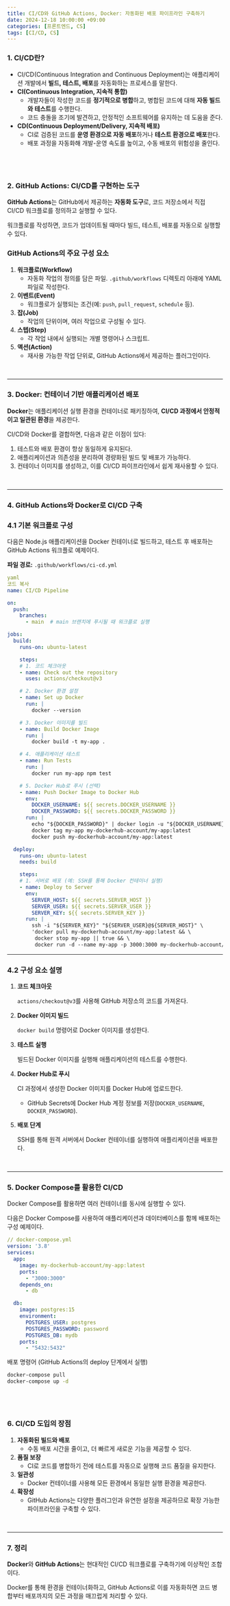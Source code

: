 ```yaml
---
title: CI/CD와 GitHub Actions, Docker: 자동화된 배포 파이프라인 구축하기
date: 2024-12-18 10:00:00 +09:00
categories: [프론트엔드, CS]
tags: [CI/CD, CS]
---
```


### 1. CI/CD란?

- CI/CD(Continuous Integration and Continuous Deployment)는 애플리케이션 개발에서 **빌드, 테스트, 배포**를 자동화하는 프로세스를 말한다.
- **CI(Continuous Integration, 지속적 통합)**
  - 개발자들이 작성한 코드를 **정기적으로 병합**하고, 병합된 코드에 대해 **자동 빌드와 테스트**를 수행한다.
  - 코드 충돌을 조기에 발견하고, 안정적인 소프트웨어를 유지하는 데 도움을 준다.
- **CD(Continuous Deployment/Delivery, 지속적 배포)**
  - CI로 검증된 코드를 **운영 환경으로 자동 배포**하거나 **테스트 환경으로 배포**한다.
  - 배포 과정을 자동화해 개발-운영 속도를 높이고, 수동 배포의 위험성을 줄인다.

## <br />

### 2. GitHub Actions: CI/CD를 구현하는 도구

**GitHub Actions**는 GitHub에서 제공하는 **자동화 도구**로, 코드 저장소에서 직접 CI/CD 워크플로를 정의하고 실행할 수 있다.

워크플로를 작성하면, 코드가 업데이트될 때마다 빌드, 테스트, 배포를 자동으로 실행할 수 있다.

### GitHub Actions의 주요 구성 요소

1. **워크플로(Workflow)**
   - 자동화 작업의 정의를 담은 파일. `.github/workflows` 디렉토리 아래에 YAML 파일로 작성한다.
2. **이벤트(Event)**
   - 워크플로가 실행되는 조건(예: `push`, `pull_request`, `schedule` 등).
3. **잡(Job)**
   - 작업의 단위이며, 여러 작업으로 구성될 수 있다.
4. **스텝(Step)**
   - 각 작업 내에서 실행되는 개별 명령어나 스크립트.
5. **액션(Action)**
   - 재사용 가능한 작업 단위로, GitHub Actions에서 제공하는 플러그인이다.

<br />

---

### 3. Docker: 컨테이너 기반 애플리케이션 배포

**Docker**는 애플리케이션 실행 환경을 컨테이너로 패키징하여, **CI/CD 과정에서 안정적이고 일관된 환경**을 제공한다.

CI/CD와 Docker를 결합하면, 다음과 같은 이점이 있다:

1. 테스트와 배포 환경이 항상 동일하게 유지된다.
2. 애플리케이션과 의존성을 분리하여 경량화된 빌드 및 배포가 가능하다.
3. 컨테이너 이미지를 생성하고, 이를 CI/CD 파이프라인에서 쉽게 재사용할 수 있다.

<br />

---

### 4. GitHub Actions와 Docker로 CI/CD 구축

### 4.1 기본 워크플로 구성

다음은 Node.js 애플리케이션을 Docker 컨테이너로 빌드하고, 테스트 후 배포하는 GitHub Actions 워크플로 예제이다.

**파일 경로:** `.github/workflows/ci-cd.yml`

```yaml
yaml
코드 복사
name: CI/CD Pipeline

on:
  push:
    branches:
      - main  # main 브랜치에 푸시될 때 워크플로 실행

jobs:
  build:
    runs-on: ubuntu-latest

    steps:
    # 1. 코드 체크아웃
    - name: Check out the repository
      uses: actions/checkout@v3

    # 2. Docker 환경 설정
    - name: Set up Docker
      run: |
        docker --version

    # 3. Docker 이미지를 빌드
    - name: Build Docker Image
      run: |
        docker build -t my-app .

    # 4. 애플리케이션 테스트
    - name: Run Tests
      run: |
        docker run my-app npm test

    # 5. Docker Hub로 푸시 (선택)
    - name: Push Docker Image to Docker Hub
      env:
        DOCKER_USERNAME: ${{ secrets.DOCKER_USERNAME }}
        DOCKER_PASSWORD: ${{ secrets.DOCKER_PASSWORD }}
      run: |
        echo "${DOCKER_PASSWORD}" | docker login -u "${DOCKER_USERNAME}" --password-stdin
        docker tag my-app my-dockerhub-account/my-app:latest
        docker push my-dockerhub-account/my-app:latest

  deploy:
    runs-on: ubuntu-latest
    needs: build

    steps:
    # 1. 서버로 배포 (예: SSH를 통해 Docker 컨테이너 실행)
    - name: Deploy to Server
      env:
        SERVER_HOST: ${{ secrets.SERVER_HOST }}
        SERVER_USER: ${{ secrets.SERVER_USER }}
        SERVER_KEY: ${{ secrets.SERVER_KEY }}
      run: |
        ssh -i "${SERVER_KEY}" "${SERVER_USER}@${SERVER_HOST}" \
        'docker pull my-dockerhub-account/my-app:latest && \
         docker stop my-app || true && \
         docker run -d --name my-app -p 3000:3000 my-dockerhub-account/my-app:latest'

```

---

### 4.2 구성 요소 설명

1. **코드 체크아웃**

   `actions/checkout@v3`를 사용해 GitHub 저장소의 코드를 가져온다.

2. **Docker 이미지 빌드**

   `docker build` 명령어로 Docker 이미지를 생성한다.

3. **테스트 실행**

   빌드된 Docker 이미지를 실행해 애플리케이션의 테스트를 수행한다.

4. **Docker Hub로 푸시**

   CI 과정에서 생성한 Docker 이미지를 Docker Hub에 업로드한다.

   - GitHub Secrets에 Docker Hub 계정 정보를 저장(`DOCKER_USERNAME`, `DOCKER_PASSWORD`).

5. **배포 단계**

   SSH를 통해 원격 서버에서 Docker 컨테이너를 실행하여 애플리케이션을 배포한다.

<br />

---

### 5. Docker Compose를 활용한 CI/CD

Docker Compose를 활용하면 여러 컨테이너를 동시에 실행할 수 있다.

다음은 Docker Compose를 사용하여 애플리케이션과 데이터베이스를 함께 배포하는 구성 예제이다.

```yaml
// docker-compose.yml
version: '3.8'
services:
  app:
    image: my-dockerhub-account/my-app:latest
    ports:
      - "3000:3000"
    depends_on:
      - db

  db:
    image: postgres:15
    environment:
      POSTGRES_USER: postgres
      POSTGRES_PASSWORD: password
      POSTGRES_DB: mydb
    ports:
      - "5432:5432"
```

배포 명령어 (GitHub Actions의 deploy 단계에서 실행)

```bash
docker-compose pull
docker-compose up -d
```

## <br />

### 6. CI/CD 도입의 장점

1. **자동화된 빌드와 배포**
   - 수동 배포 시간을 줄이고, 더 빠르게 새로운 기능을 제공할 수 있다.
2. **품질 보장**
   - CI로 코드를 병합하기 전에 테스트를 자동으로 실행해 코드 품질을 유지한다.
3. **일관성**
   - Docker 컨테이너를 사용해 모든 환경에서 동일한 실행 환경을 제공한다.
4. **확장성**
   - GitHub Actions는 다양한 플러그인과 유연한 설정을 제공하므로 확장 가능한 파이프라인을 구축할 수 있다.

<br />

---

### 7. 정리

**Docker**와 **GitHub Actions**는 현대적인 CI/CD 워크플로를 구축하기에 이상적인 조합이다.

Docker를 통해 환경을 컨테이너화하고, GitHub Actions로 이를 자동화하면 코드 병합부터 배포까지의 모든 과정을 매끄럽게 처리할 수 있다.
